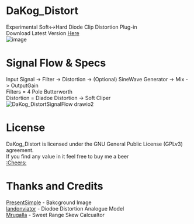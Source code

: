 # DaKog_Distort
Experimental Soft<->Hard Diode Clip Distortion Plug-in
<br />
Download Latest Version [Here](https://github.com/DaniKog/DaKog_Distort/tags)
<br />
![image](https://user-images.githubusercontent.com/12103063/202839155-aa256d8a-fb4e-4200-bea3-a1ebd9194cff.png)


# Signal Flow & Specs
Input Signal -> Filter -> Distortion -> (Optional) SineWave Generator -> Mix -> OutputGain 
<br />
Filters = 4 Pole Butterworth
<br />
Distortion = Diadoe Distortion -> Soft Cliper
<br />
![DaKog_DistortSignalFlow drawio2](https://user-images.githubusercontent.com/12103063/202839676-d23195a9-f05a-4910-a6c1-f312ad400056.png)

# License
DaKog_Distort is licensed under the GNU General Public License (GPLv3) agreement.
<br />
If you find any value in it feel free to buy me a beer 
<br />
[:Cheers:](https://paypal.me/DaKogAzulat?country.x=CA&locale.x=en_US)

# Thanks and Credits
[PresentSimple](https://linktr.ee/PresentSimple) - Bakcground Image 
<br />
[landonviator](https://github.com/landonviator/viatordsp) - Diodoe Distortion Analogue Model 
<br />
[Mrugalla](https://github.com/Mrugalla/Project) - Sweet Range Skew Calcualtor
<br />
